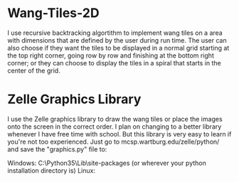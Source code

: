 # Wang-Tiles-2D

I use recursive backtracking algortithm to implement wang tiles on a area with dimensions that are defined by the user during run time. The user can also choose if they want the tiles to be displayed in a normal grid starting at the top right corner, going row by row and finishing at the bottom right corner; or they can choose to display the tiles in a spiral that starts in the center of the grid.

# Zelle Graphics Library
I use the Zelle graphics library to draw the wang tiles or place the images onto the screen in the correct order.  I plan on changing to a better library whenever I have free time with school. But this library is very easy to learn if you're not too experienced. 
Just go to mcsp.wartburg.edu/zelle/python/ and save the "graphics.py" file to:

  Windows:  C:\Python35\Lib\site-packages     (or wherever your python installation directory is)
  Linux:    
  
